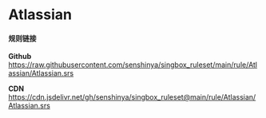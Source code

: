 # Atlassian

#### 规则链接

**Github**
https://raw.githubusercontent.com/senshinya/singbox_ruleset/main/rule/Atlassian/Atlassian.srs

**CDN**
https://cdn.jsdelivr.net/gh/senshinya/singbox_ruleset@main/rule/Atlassian/Atlassian.srs